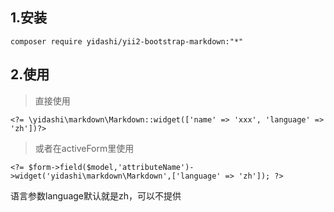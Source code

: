 ## 1.安装  
```
composer require yidashi/yii2-bootstrap-markdown:"*"
```
## 2.使用  
>直接使用
  
```
<?= \yidashi\markdown\Markdown::widget(['name' => 'xxx', 'language' => 'zh'])?>
```
>或者在activeForm里使用
  
```
<?= $form->field($model,'attributeName')->widget('yidashi\markdown\Markdown',['language' => 'zh']); ?>
```
语言参数language默认就是zh，可以不提供
